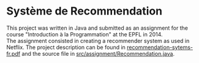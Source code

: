 # Système de Recommendation

This project was written in Java and submitted as an assignment for the course "Introduction à la Programmation" at the EPFL in 2014.   
The assignment consisted in creating a recommender system as used in Netflix. The project description can be found in [recommendation-sytems-fr.pdf](https://github.com/basacul/SystemeDeRecommendation/blob/master/recommendation_systems-fr.pdf) and the source file in [src/assignment/Recommendation.java](https://github.com/basacul/SystemeDeRecommendation/blob/master/src/assignment/Recommendation.java).
